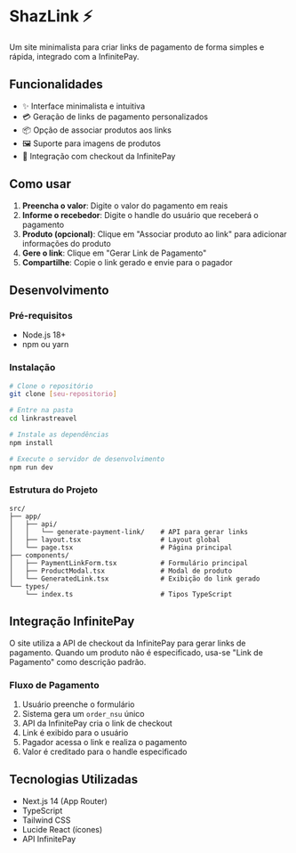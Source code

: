 # ShazLink ⚡

Um site minimalista para criar links de pagamento de forma simples e rápida, integrado com a InfinitePay.

## Funcionalidades

- ✨ Interface minimalista e intuitiva
- 💳 Geração de links de pagamento personalizados
- 📦 Opção de associar produtos aos links
- 🖼️ Suporte para imagens de produtos
- 🔗 Integração com checkout da InfinitePay

## Como usar

1. **Preencha o valor**: Digite o valor do pagamento em reais
2. **Informe o recebedor**: Digite o handle do usuário que receberá o pagamento
3. **Produto (opcional)**: Clique em "Associar produto ao link" para adicionar informações do produto
4. **Gere o link**: Clique em "Gerar Link de Pagamento"
5. **Compartilhe**: Copie o link gerado e envie para o pagador

## Desenvolvimento

### Pré-requisitos

- Node.js 18+
- npm ou yarn

### Instalação

```bash
# Clone o repositório
git clone [seu-repositorio]

# Entre na pasta
cd linkrastreavel

# Instale as dependências
npm install

# Execute o servidor de desenvolvimento
npm run dev
```

### Estrutura do Projeto

```
src/
├── app/
│   ├── api/
│   │   └── generate-payment-link/    # API para gerar links
│   ├── layout.tsx                    # Layout global
│   └── page.tsx                      # Página principal
├── components/
│   ├── PaymentLinkForm.tsx           # Formulário principal
│   ├── ProductModal.tsx              # Modal de produto
│   └── GeneratedLink.tsx             # Exibição do link gerado
└── types/
    └── index.ts                      # Tipos TypeScript
```

## Integração InfinitePay

O site utiliza a API de checkout da InfinitePay para gerar links de pagamento. Quando um produto não é especificado, usa-se "Link de Pagamento" como descrição padrão.

### Fluxo de Pagamento

1. Usuário preenche o formulário
2. Sistema gera um `order_nsu` único
3. API da InfinitePay cria o link de checkout
4. Link é exibido para o usuário
5. Pagador acessa o link e realiza o pagamento
6. Valor é creditado para o handle especificado

## Tecnologias Utilizadas

- Next.js 14 (App Router)
- TypeScript
- Tailwind CSS
- Lucide React (ícones)
- API InfinitePay